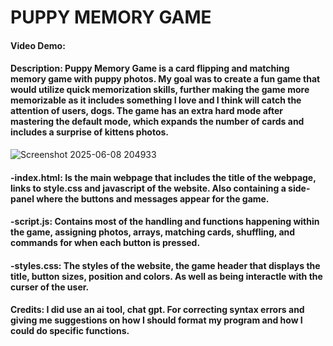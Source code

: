 # PUPPY MEMORY GAME
#### Video Demo: 
#### Description: Puppy Memory Game is a card flipping and matching memory game with puppy photos. My goal was to create a fun game that would utilize quick memorization skills, further making the game more memorizable as it includes something I love and I think will catch the attention of users, dogs. The game has an extra hard mode after mastering the default mode, which expands the number of cards and includes a surprise of kittens photos.
![Screenshot 2025-06-08 204933](https://github.com/user-attachments/assets/896e447d-b84c-446a-ac48-a5fc5f6a64d0)
#### -index.html: Is the main webpage that includes the title of the webpage, links to style.css and javascript of the website. Also containing a side-panel where the buttons and messages appear for the game.
#### -script.js: Contains most of the handling and functions happening within the game, assigning photos, arrays, matching cards, shuffling, and commands for when each button is pressed.
#### -styles.css: The styles of the website, the game header that displays the title, button sizes, position and colors. As well as being interactle with the curser of the user.
#### Credits: I did use an ai tool, chat gpt. For correcting syntax errors and giving me suggestions on how I should format my program and how I could do specific functions.
